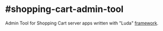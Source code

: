 #shopping-cart-admin-tool
========================

Admin Tool for Shopping Cart server apps written with "Luda" [framework](https://github.com/square-gmbh/luda).
